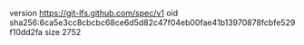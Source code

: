 version https://git-lfs.github.com/spec/v1
oid sha256:6ca5e3cc8cbcbc68ce6d5d82c47f04eb00fae41b13970878fcbfe529f10dd2fa
size 2752
